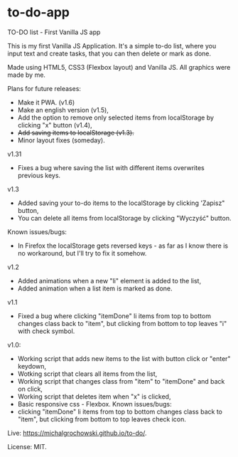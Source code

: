 # to-do-app
TO-DO list - First Vanilla JS app

This is my first Vanilla JS Application. It's a simple to-do list, where you input text and create tasks, that you can then delete or mark as done.

Made using HTML5, CSS3 (Flexbox layout) and Vanilla JS. All graphics were made by me.

Plans for future releases:
- Make it PWA. (v1.6)
- Make an english version (v1.5),
- Add the option to remove only selected items from localStorage by clicking "x" button (v1.4),
- ~~Add saving items to localStorage (v1.3).~~
- Minor layout fixes (someday).

v1.31
- Fixes a bug where saving the list with different items overwrites previous keys.

v1.3
- Added saving your to-do items to the localStorage by clicking 'Zapisz" button,
- You can delete all items from localStorage by clicking "Wyczyść" button.

Known issues/bugs:
- In Firefox the localStorage gets reversed keys - as far as I know there is no workaround, but I'll try to fix it somehow.

v1.2
- Added animations when a new "li" element is added to the list,
- Added animation when a list item is marked as done.

v1.1
- Fixed a bug where clicking "itemDone" li items from top to bottom changes class back to "item", but clicking from bottom to top leaves "i" with check symbol.

v1.0:
- Working script that adds new items to the list with button click or "enter" keydown,
- Wotking script that clears all items from the list,
- Working script that changes class from "item" to "itemDone" and back on click,
- Working script that deletes item when "x" is clicked,
- Basic responsive css - Flexbox.
Known issues/bugs:
- clicking "itemDone" li items from top to bottom changes class back to "item", but clicking from bottom to top leaves check icon.

Live: https://michalgrochowski.github.io/to-do/. 

License: MIT.
